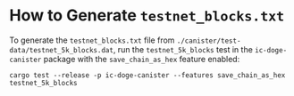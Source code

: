 # How to Generate `testnet_blocks.txt`

To generate the `testnet_blocks.txt` file from `./canister/test-data/testnet_5k_blocks.dat`, run the
`testnet_5k_blocks` test in the `ic-doge-canister` package with the `save_chain_as_hex` feature enabled:

```shell
cargo test --release -p ic-doge-canister --features save_chain_as_hex testnet_5k_blocks
```
